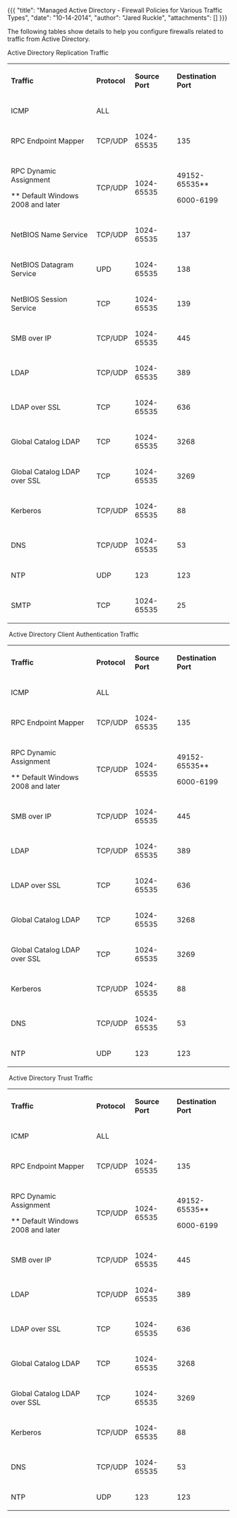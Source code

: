 {{{
  "title": "Managed Active Directory - Firewall Policies for Various Traffic Types",
  "date": "10-14-2014",
  "author": "Jared Ruckle",
  "attachments": []
}}}

<p>The following tables show details to help you configure firewalls related to traffic from Active Directory.</p>
Active Directory Replication Traffic&nbsp;&nbsp;&nbsp;&nbsp;&nbsp;&nbsp;&nbsp;&nbsp;&nbsp;&nbsp;&nbsp;&nbsp;
<table>
  <tbody>
    <tr>
      <td>
        <p><strong>Traffic</strong>
        </p>
      </td>
      <td>
        <p><strong>Protocol</strong>
        </p>
      </td>
      <td>
        <p><strong>Source Port</strong>
        </p>
      </td>
      <td>
        <p><strong>Destination Port</strong>
        </p>
      </td>
    </tr>
    <tr>
      <td>
        <p>ICMP</p>
      </td>
      <td>
        <p>ALL</p>
      </td>
      <td>
        <p>&nbsp;</p>
      </td>
      <td>
        <p>&nbsp;</p>
      </td>
    </tr>
    <tr>
      <td>
        <p>RPC Endpoint Mapper</p>
      </td>
      <td>
        <p>TCP/UDP</p>
      </td>
      <td>
        <p>1024-65535</p>
      </td>
      <td>
        <p>135</p>
      </td>
    </tr>
    <tr>
      <td>
        <p>RPC Dynamic Assignment</p>
        <p>** Default Windows 2008 and later</p>
      </td>
      <td>
        <p>TCP/UDP</p>
      </td>
      <td>
        <p>1024-65535</p>
      </td>
      <td>
        <p>49152-65535**</p>
        <p>6000-6199</p>
      </td>
    </tr>
    <tr>
      <td>
        <p>NetBIOS Name Service</p>
      </td>
      <td>
        <p>TCP/UDP</p>
      </td>
      <td>
        <p>1024-65535</p>
      </td>
      <td>
        <p>137</p>
      </td>
    </tr>
    <tr>
      <td>
        <p>NetBIOS Datagram Service</p>
      </td>
      <td>
        <p>UPD</p>
      </td>
      <td>
        <p>1024-65535</p>
      </td>
      <td>
        <p>138</p>
      </td>
    </tr>
    <tr>
      <td>
        <p>NetBIOS Session Service</p>
      </td>
      <td>
        <p>TCP</p>
      </td>
      <td>
        <p>1024-65535</p>
      </td>
      <td>
        <p>139</p>
      </td>
    </tr>
    <tr>
      <td>
        <p>SMB over IP</p>
      </td>
      <td>
        <p>TCP/UDP</p>
      </td>
      <td>
        <p>1024-65535</p>
      </td>
      <td>
        <p>445</p>
      </td>
    </tr>
    <tr>
      <td>
        <p>LDAP</p>
      </td>
      <td>
        <p>TCP/UDP</p>
      </td>
      <td>
        <p>1024-65535</p>
      </td>
      <td>
        <p>389</p>
      </td>
    </tr>
    <tr>
      <td>
        <p>LDAP over SSL</p>
      </td>
      <td>
        <p>TCP</p>
      </td>
      <td>
        <p>1024-65535</p>
      </td>
      <td>
        <p>636</p>
      </td>
    </tr>
    <tr>
      <td>
        <p>Global Catalog LDAP</p>
      </td>
      <td>
        <p>TCP</p>
      </td>
      <td>
        <p>1024-65535</p>
      </td>
      <td>
        <p>3268</p>
      </td>
    </tr>
    <tr>
      <td>
        <p>Global Catalog LDAP over SSL</p>
      </td>
      <td>
        <p>TCP</p>
      </td>
      <td>
        <p>1024-65535</p>
      </td>
      <td>
        <p>3269</p>
      </td>
    </tr>
    <tr>
      <td>
        <p>Kerberos</p>
      </td>
      <td>
        <p>TCP/UDP</p>
      </td>
      <td>
        <p>1024-65535</p>
      </td>
      <td>
        <p>88</p>
      </td>
    </tr>
    <tr>
      <td>
        <p>DNS</p>
      </td>
      <td>
        <p>TCP/UDP</p>
      </td>
      <td>
        <p>1024-65535</p>
      </td>
      <td>
        <p>53</p>
      </td>
    </tr>
    <tr>
      <td>
        <p>NTP</p>
      </td>
      <td>
        <p>UDP</p>
      </td>
      <td>
        <p>123</p>
      </td>
      <td>
        <p>123</p>
      </td>
    </tr>
    <tr>
      <td>
        <p>SMTP</p>
      </td>
      <td>
        <p>TCP</p>
      </td>
      <td>
        <p>1024-65535</p>
      </td>
      <td>
        <p>25</p>
      </td>
    </tr>
  </tbody>
</table>
<strong>&nbsp;</strong>Active Directory Client Authentication Traffic &nbsp; &nbsp; &nbsp; &nbsp; &nbsp; &nbsp; &nbsp; &nbsp; &nbsp; &nbsp; &nbsp; &nbsp; &nbsp; &nbsp; &nbsp; &nbsp; &nbsp; &nbsp; &nbsp; &nbsp; &nbsp;
<table>
  <tbody>
    <tr>
      <td>
        <p><strong>Traffic</strong>
        </p>
      </td>
      <td>
        <p><strong>Protocol</strong>
        </p>
      </td>
      <td>
        <p><strong>Source Port</strong>
        </p>
      </td>
      <td>
        <p><strong>Destination Port</strong>
        </p>
      </td>
    </tr>
    <tr>
      <td>
        <p>ICMP</p>
      </td>
      <td>
        <p>ALL</p>
      </td>
      <td>
        <p>&nbsp;</p>
      </td>
      <td>
        <p>&nbsp;</p>
      </td>
    </tr>
    <tr>
      <td>
        <p>RPC Endpoint Mapper</p>
      </td>
      <td>
        <p>TCP/UDP</p>
      </td>
      <td>
        <p>1024-65535</p>
      </td>
      <td>
        <p>135</p>
      </td>
    </tr>
    <tr>
      <td>
        <p>RPC Dynamic Assignment</p>
        <p>** Default Windows 2008 and later</p>
      </td>
      <td>
        <p>TCP/UDP</p>
      </td>
      <td>
        <p>1024-65535</p>
      </td>
      <td>
        <p>49152-65535**</p>
        <p>6000-6199</p>
      </td>
    </tr>
    <tr>
      <td>
        <p>SMB over IP</p>
      </td>
      <td>
        <p>TCP/UDP</p>
      </td>
      <td>
        <p>1024-65535</p>
      </td>
      <td>
        <p>445</p>
      </td>
    </tr>
    <tr>
      <td>
        <p>LDAP</p>
      </td>
      <td>
        <p>TCP/UDP</p>
      </td>
      <td>
        <p>1024-65535</p>
      </td>
      <td>
        <p>389</p>
      </td>
    </tr>
    <tr>
      <td>
        <p>LDAP over SSL</p>
      </td>
      <td>
        <p>TCP</p>
      </td>
      <td>
        <p>1024-65535</p>
      </td>
      <td>
        <p>636</p>
      </td>
    </tr>
    <tr>
      <td>
        <p>Global Catalog LDAP</p>
      </td>
      <td>
        <p>TCP</p>
      </td>
      <td>
        <p>1024-65535</p>
      </td>
      <td>
        <p>3268</p>
      </td>
    </tr>
    <tr>
      <td>
        <p>Global Catalog LDAP over SSL</p>
      </td>
      <td>
        <p>TCP</p>
      </td>
      <td>
        <p>1024-65535</p>
      </td>
      <td>
        <p>3269</p>
      </td>
    </tr>
    <tr>
      <td>
        <p>Kerberos</p>
      </td>
      <td>
        <p>TCP/UDP</p>
      </td>
      <td>
        <p>1024-65535</p>
      </td>
      <td>
        <p>88</p>
      </td>
    </tr>
    <tr>
      <td>
        <p>DNS</p>
      </td>
      <td>
        <p>TCP/UDP</p>
      </td>
      <td>
        <p>1024-65535</p>
      </td>
      <td>
        <p>53</p>
      </td>
    </tr>
    <tr>
      <td>
        <p>NTP</p>
      </td>
      <td>
        <p>UDP</p>
      </td>
      <td>
        <p>123</p>
      </td>
      <td>
        <p>123</p>
      </td>
    </tr>
  </tbody>
</table>
<strong>&nbsp;</strong>Active Directory Trust Traffic
<table>
  <tbody>
    <tr>
      <td>
        <p><strong>Traffic</strong>
        </p>
      </td>
      <td>
        <p><strong>Protocol</strong>
        </p>
      </td>
      <td>
        <p><strong>Source Port</strong>
        </p>
      </td>
      <td>
        <p><strong>Destination Port</strong>
        </p>
      </td>
    </tr>
    <tr>
      <td>
        <p>ICMP</p>
      </td>
      <td>
        <p>ALL</p>
      </td>
      <td>
        <p>&nbsp;</p>
      </td>
      <td>
        <p>&nbsp;</p>
      </td>
    </tr>
    <tr>
      <td>
        <p>RPC Endpoint Mapper</p>
      </td>
      <td>
        <p>TCP/UDP</p>
      </td>
      <td>
        <p>1024-65535</p>
      </td>
      <td>
        <p>135</p>
      </td>
    </tr>
    <tr>
      <td>
        <p>RPC Dynamic Assignment</p>
        <p>** Default Windows 2008 and later</p>
      </td>
      <td>
        <p>TCP/UDP</p>
      </td>
      <td>
        <p>1024-65535</p>
      </td>
      <td>
        <p>49152-65535**</p>
        <p>6000-6199</p>
      </td>
    </tr>
    <tr>
      <td>
        <p>SMB over IP</p>
      </td>
      <td>
        <p>TCP/UDP</p>
      </td>
      <td>
        <p>1024-65535</p>
      </td>
      <td>
        <p>445</p>
      </td>
    </tr>
    <tr>
      <td>
        <p>LDAP</p>
      </td>
      <td>
        <p>TCP/UDP</p>
      </td>
      <td>
        <p>1024-65535</p>
      </td>
      <td>
        <p>389</p>
      </td>
    </tr>
    <tr>
      <td>
        <p>LDAP over SSL</p>
      </td>
      <td>
        <p>TCP</p>
      </td>
      <td>
        <p>1024-65535</p>
      </td>
      <td>
        <p>636</p>
      </td>
    </tr>
    <tr>
      <td>
        <p>Global Catalog LDAP</p>
      </td>
      <td>
        <p>TCP</p>
      </td>
      <td>
        <p>1024-65535</p>
      </td>
      <td>
        <p>3268</p>
      </td>
    </tr>
    <tr>
      <td>
        <p>Global Catalog LDAP over SSL</p>
      </td>
      <td>
        <p>TCP</p>
      </td>
      <td>
        <p>1024-65535</p>
      </td>
      <td>
        <p>3269</p>
      </td>
    </tr>
    <tr>
      <td>
        <p>Kerberos</p>
      </td>
      <td>
        <p>TCP/UDP</p>
      </td>
      <td>
        <p>1024-65535</p>
      </td>
      <td>
        <p>88</p>
      </td>
    </tr>
    <tr>
      <td>
        <p>DNS</p>
      </td>
      <td>
        <p>TCP/UDP</p>
      </td>
      <td>
        <p>1024-65535</p>
      </td>
      <td>
        <p>53</p>
      </td>
    </tr>
    <tr>
      <td>
        <p>NTP</p>
      </td>
      <td>
        <p>UDP</p>
      </td>
      <td>
        <p>123</p>
      </td>
      <td>
        <p>123</p>
      </td>
    </tr>
  </tbody>
</table>